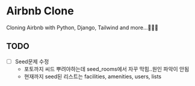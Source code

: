 # Airbnb Clone

Cloning Airbnb with Python, Django, Tailwind and more...🍡🍡🍡

## TODO

- [ ] Seed문제 수정
  - 포토까지 씨드 뿌려야하는데 seed_rooms에서 자꾸 막힘..원인 파악이 안됨
  - 현재까지 seed된 리스트는 facilities, amenities, users, lists
